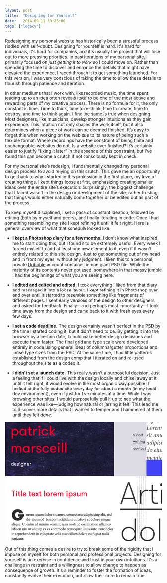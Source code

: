 ```yaml
---
layout: post
title:  "Designing for Yourself"
date:   2014-09-11 19:25:00
tags: ["legacy"]
---
```


Redesigning my personal website has historically been a stressful process riddled with self-doubt. Designing for yourself is hard. It's hard for individuals, it's hard for companies, and it's usually the project that will lose out to more pressing priorities. In past iterations of my personal site, I primarily focused on _just getting it to work_ so I could move on. Rather than spending the time to discover and enhance the details that might have elevated the experience, I raced through it to get something launched. For this version, I was very conscious of taking the time to allow these details to flourish through patience and iteration.

In other mediums that I work with, like recorded music, the time spent leading up to an idea often reveals itself to be one of the most active and rewarding parts of my creative process. There is no formula for it, the only constant is time. Time to think, time to re-think, time to create, time to destroy, and time to think again. I find the same is true when designing. Most designers, like musicians, develop stronger intuitions as they gain experience. This intuition not only shapes the work itself, but it also determines when a piece of work can be deemed finished. It’s easy to forget this when working on the web due to its nature of being such a flexible format. Where recordings have the constraint of being finite and unchangeable, websites do not. Is a website ever finished? It’s certainly easier to justify “fixing it later” in the absence of this constraint, but I’ve found this can become a crutch if not consciously kept in check.

For my personal site’s redesign, I fundamentally changed my personal design process to avoid relying on this crutch. This gave me an opportunity to get back to why I started in this profession in the first place, my love of creating things. I kept things loose at first, emphasizing creating smaller ideas over the entire site’s execution. Surprisingly, the biggest challenge that I faced wasn't in the design or development of the site, rather trusting that things would either naturally come together or be edited out as part of the process.

To keep myself disciplined, I set a pace of constant ideation, followed by editing (both by myself and peers), and finally iterating in code. Once I had something resembling my site I kept refining it until it felt right. Here is general overview of what that schedule looked like:

* **I kept a Photoshop diary for a few months.** I don't know what inspired me to start doing this, but I found it to be extremely useful. Every week I forced myself to add at least one new element to it, even if it wasn't entirely related to this site design. Just to get something out of my head and in front my eyes, without any judgment. I liken this to a personal, private [Dribbble](http://dribbble.com) account contained in one giant PSD file. While the majority of its contents never got used, somewhere in that messy jumble I had the beginnings of what you are seeing here.

* **I edited and edited and edited.** I took everything I liked from that diary and massaged it into a loose layout. I kept refining it in Photoshop over and over until it started to resemble something like fragments of different pages. I sent early versions of the design to other designers and asked for feedback. Finally—and perhaps most importantly—I took time away from the design and came back to it with fresh eyes every few days.

* **I set a code deadline.** The design certainly wasn't perfect in the PSD by the time I started coding it, but it didn’t need to be. By getting it into the browser by a certain date, I could make better design decisions and execute them faster. The final grid and type scale were developed entirely in code using general ideas of columns/gutter proportions and loose type sizes from the PSD. At the same time, I had little patterns established from the design comp that I iterated on and re-used throughout the site as a coded it.

* **I didn't set a launch date.** This really wasn’t a purposeful decision. Just a feeling that if I could live with the design locally and chisel away at it until it felt right, it would evolve in the most organic way possible. I looked at the fully coded site every day for about a month (in my local dev environment), even if just for five minutes at a time. While I was browsing other sites, I would purposefully pull it up to see what the experience was like—judging how natural or jarring it felt. This lead me to discover more details that I wanted to temper and I hammered at them until they felt _done_.

![An excerpt of my Photoshop Diary](assets/designing-for-yourself/ps-diary.jpg)

Out of this thing comes a desire to try to break some of the rigidity that I impose on myself for both personal and professional projects. Designing for yourself is an exercise in confidence and trust in your own intuitions. It's a challenge in restraint and a willingness to allow change to happen as consequence of growth. It's a reminder to foster the formation of ideas, constantly evolve their execution, but allow their core to remain true.
